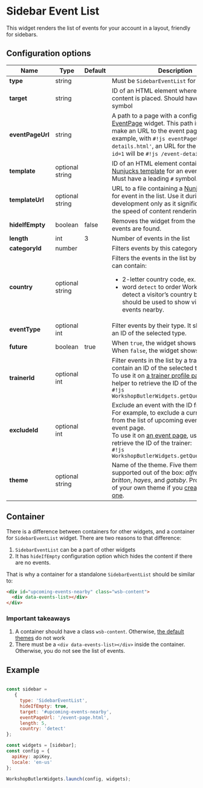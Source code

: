 # Sidebar Event List

This widget renders the list of events for your account in a layout, friendly for sidebars.

## Configuration options

| Name | Type | Default | Description |
|------|------|---------|-------------|
| **type** | string | | Must be `SidebarEventList` for this widget |
| **target** | string | | ID of an HTML element where the widget's content is placed. Should have a leading `#` symbol |
| **eventPageUrl** | string | | A path to a page with a configured [EventPage](event-page.md) widget. This path is used to make an URL to the event page. For example, with `#!js eventPageUrl='/event-details.html'`, an URL for the event with `id=1` will be `#!js /event-details.html?id=1`
| **template** | optional string || ID of an HTML element containing a [Nunjucks template](https://mozilla.github.io/nunjucks/) for an event in the list. Must have a leading `#` symbol. |
| **templateUrl** | optional string || URL to a file containing a [Nunjucks template](https://mozilla.github.io/nunjucks/) for event in the list. Use it during the development only as it significantly reduces the speed of content rendering. |
| **hideIfEmpty** | boolean | false | Removes the widget from the page if no events are found. |
| **length** | int | 3 | Number of events in the list |
| **categoryId** | number | | Filters events by this category |
| **country** | optional string || Filters the events in the list by country. It can contain:<ul><li>2-letter country code, ex. `DE`</li><li>word `detect` to order Workshop Butler to detect a visitor’s country by IP. This should be used to show visitors the events nearby.</li></ul> |
| **eventType** | optional int || Filter events by their type. It should contain an ID of the selected type. |
| **future** | boolean | true | When `true`, the widget shows future events. When `false`, the widget shows past events. |
| **trainerId** | optional int || Filter events in the list by a trainer. It should contain an ID of the selected trainer. <br>To use it on [a trainer profile page](trainer-profile.md), use a helper to retrieve the ID of the trainer:<br>`#!js WorkshopButlerWidgets.getQueryParam('id')` |
| **excludeId** | optional int || Exclude an event with the ID from the list. For example, to exclude a current event from the list of upcoming events on the event page. <br>To use it on [an event page](event-page.md), use a helper to retrieve the ID of the trainer:<br>`#!js WorkshopButlerWidgets.getQueryParam('id')` |
| **theme** | optional string || Name of the theme. Five themes are supported out of the box: *alfred*, *dacota*, *britton*, *hayes*, and *gatsby*. Provide a name of your own theme if you [created a custom one](../../widgets/custom/theme.md). |

## Container
There is a difference between containers for other widgets, and a container for `SidebarEventList` widget. There are two
reasons to that difference:

1. `SidebarEventList` can be a part of other widgets
2. It has `hideIfEmpty` configuration option which hides the content if there are no events.

That is why a container for a standalone `SidebarEventList` should be similar to:

```html
<div id="upcoming-events-nearby" class="wsb-content">
  <div data-events-list></div>
</div>
``` 

### Important takeaways
1. A container should have a class `wsb-content`. Otherwise, [the default themes](/themes/index.md) do not work
2. There must be a `<div data-events-list></div>` inside the container. Otherwise, you do not see the list of events.

## Example

```javascript

const sidebar = 
   {
     type: 'SidebarEventList',
     hideIfEmpty: true,
     target: '#upcoming-events-nearby',
     eventPageUrl: '/event-page.html',
     length: 5,
     country: 'detect'
};

const widgets = [sidebar];
const config = {
  apiKey: apiKey,
  locale: 'en-us'
};

WorkshopButlerWidgets.launch(config, widgets);
```
